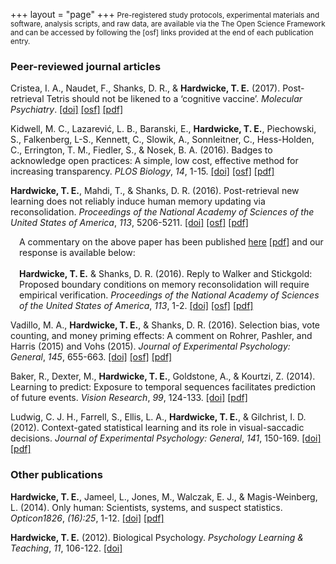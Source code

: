 +++
layout = "page"
+++
<small>Pre-registered study protocols, experimental materials and software, analysis scripts, and raw data, are available via the The Open Science Framework and can be accessed by following the [osf] links provided at the end of each publication entry.</small>


### Peer-reviewed journal articles

Cristea, I. A., Naudet, F., Shanks, D. R., & **Hardwicke, T. E.** (2017). Post-retrieval Tetris should not be likened to a ‘cognitive vaccine’. *Molecular Psychiatry*. [[doi]](http://dx.doi.org/10.1038/mp.2017.222) [[osf]](https://osf.io/2mcra/) [[pdf]](http://rdcu.be/xXsi)

Kidwell, M. C., Lazarević, L. B., Baranski, E., **Hardwicke, T. E.**, Piechowski, S., Falkenberg, L-S., Kennett, C., Slowik, A., Sonnleitner, C., Hess-Holden, C., Errington, T. M., Fiedler, S., & Nosek, B. A. (2016). Badges to acknowledge open practices: A simple, low cost, effective method for increasing transparency. *PLOS Biology*, *14*, 1-15. [[doi]](https://dx.doi.org/10.1371/journal.pbio.1002456) [[osf]](https://osf.io/rfgdw/) [[pdf]](/docs/openBadges.pdf)

**Hardwicke, T. E.**, Mahdi, T., & Shanks, D. R. (2016). Post-retrieval new learning does not reliably induce human memory updating via reconsolidation. *Proceedings of the National Academy of Sciences of the United States of America*, *113*, 5206-5211. [[doi]](https://dx.doi.org/10.1073/pnas.1601440113) [[osf]](https://osf.io/gpeq4/) [[pdf]](/docs/sequenceRecon.pdf)

<div style="margin-left: 1em; text-align: left"><p style="text-align: left">
A commentary on the above paper has been published <a href="https://dx.doi.org/10.1073/pnas.1607964113">here</a> <a href="/docs/sequenceReconComment.pdf">[pdf]</a> and our response is available below:<br /><br />
<b>Hardwicke, T. E.</b> & Shanks, D. R. (2016). Reply to Walker and Stickgold: Proposed boundary conditions on memory reconsolidation will require empirical verification. <em>Proceedings of the National Academy of Sciences of the United States of America</em>, <em>113</em>, 1-2.  <a href="https://dx.doi.org/10.1073/pnas.1608235113">[doi]</a> <a href="https://osf.io/gpeq4/">[osf]</a> <a href="/docs/sequenceReconReply.pdf">[pdf]</a>
</p></div>

Vadillo, M. A., **Hardwicke, T. E.**, & Shanks, D. R. (2016). Selection bias, vote counting, and money priming effects: A comment on Rohrer, Pashler, and Harris (2015) and Vohs (2015). *Journal of Experimental Psychology: General*, *145*, 655-663. [[doi]](https://dx.doi.org/10.1037/xge0000157) [[osf]](https://osf.io/4e3gy/) [[pdf]](/docs/moneyPriming.pdf)

Baker, R., Dexter, M., **Hardwicke, T. E.**, Goldstone, A., & Kourtzi, Z. (2014). Learning to predict: Exposure to temporal sequences facilitates prediction of future events. *Vision Research*, *99*, 124-133. [[doi]](http://dx.doi.org/10.1016/j.visres.2013.10.017) [[pdf]](/docs/learningToPredict.pdf)

Ludwig, C. J. H., Farrell, S., Ellis, L. A., **Hardwicke, T. E.**, & Gilchrist, I. D. (2012). Context-gated statistical learning and its role in visual-saccadic decisions. *Journal of Experimental Psychology: General*, *141*, 150-169. [[doi]](http://dx.doi.org/10.1037/a0024916) [[pdf]](/docs/contextGatedSL.pdf)

### Other publications

**Hardwicke, T. E.**, Jameel, L., Jones, M., Walczak, E. J., & Magis-Weinberg, L. (2014). Only human: Scientists, systems, and suspect statistics. *Opticon1826*, *(16):25*, 1-12. [[doi]](http://dx.doi.org/10.5334/opt.ch) [[pdf]](/docs/onlyHuman.pdf)

**Hardwicke, T. E.** (2012). Biological Psychology. *Psychology Learning & Teaching*, *11*, 106-122. [[doi]](http://dx.doi.org/10.2304/plat.2012.11.1.106)

